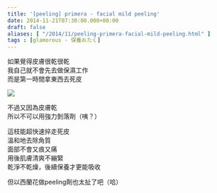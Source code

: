 ```yaml
---
title: '[peeling] primera - facial mild peeling'
date: 2014-11-21T07:30:00.000+08:00
draft: false
aliases: [ "/2014/11/peeling-primera-facial-mild-peeling.html" ]
tags : [glamorous - 保養おたく]
---
```


如果覺得皮膚很乾很乾  
我自己就不會先去做保濕工作  
而是第一時間拿東西去死皮  

[![](https://4.bp.blogspot.com/-OGEvG80m8H4/XFbQtmwfMLI/AAAAAAAAH34/z2cfmBO1O6YP-pnnraDejUTbFqFG4qAxgCLcBGAs/s640/15199327673_401af95be8_z.jpg)](https://4.bp.blogspot.com/-OGEvG80m8H4/XFbQtmwfMLI/AAAAAAAAH34/z2cfmBO1O6YP-pnnraDejUTbFqFG4qAxgCLcBGAs/s1600/15199327673_401af95be8_z.jpg)

不過又因為皮膚乾  
所以不可以用強力剝落劑（咦？）  
  
這枝能超快速捽走死皮  
溫和地去除角質  
面部不會又痕又痛  
用後肌膚清爽不繃緊  
乾淨不乾燥，後續保養才更能吸收  
  
但以西蘭花做peeling劑也太扯了吧（哈）